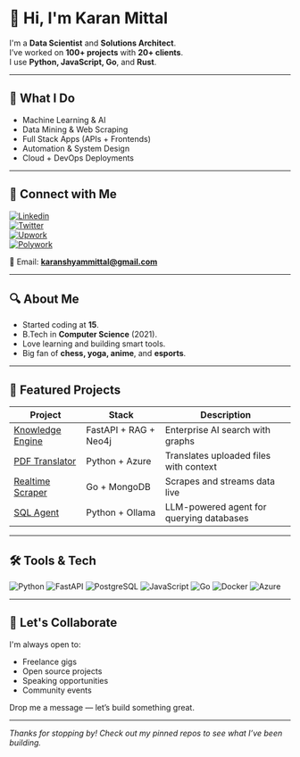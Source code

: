 # 👋 Hi, I'm Karan Mittal

I'm a **Data Scientist** and **Solutions Architect**.  
I’ve worked on **100+ projects** with **20+ clients**.  
I use **Python, JavaScript, Go**, and **Rust**.

---

## 🧠 What I Do

- Machine Learning & AI
- Data Mining & Web Scraping
- Full Stack Apps (APIs + Frontends)
- Automation & System Design
- Cloud + DevOps Deployments

---

## 🔗 Connect with Me

[![Linkedin](https://img.shields.io/badge/-karansmittal-blue?logo=linkedin)](https://www.linkedin.com/in/karansmittal/)  
[![Twitter](https://img.shields.io/badge/-@KaranSMittal-1DA1F2?logo=twitter&logoColor=white)](https://twitter.com/KaranSMittal)  
[![Upwork](https://img.shields.io/badge/-Freelance-green?logo=upwork)](https://www.upwork.com/freelancers/~0170113a7c76ce4ff7)  
[![Polywork](https://img.shields.io/badge/-karansmittal-purple?logo=polywork)](https://www.polywork.com/karansmittal)

📧 Email: **karanshyammittal@gmail.com**

---

## 🔍 About Me

- Started coding at **15**.
- B.Tech in **Computer Science** (2021).
- Love learning and building smart tools.
- Big fan of **chess, yoga, anime**, and **esports**.

---

## 💼 Featured Projects

| Project                                                                | Stack                 | Description                              |
| ---------------------------------------------------------------------- | --------------------- | ---------------------------------------- |
| [Knowledge Engine](https://github.com/Karan-S-Mittal/Knowledge-Engine) | FastAPI + RAG + Neo4j | Enterprise AI search with graphs         |
| [PDF Translator](https://github.com/Karan-S-Mittal/pdf-translator)     | Python + Azure        | Translates uploaded files with context   |
| [Realtime Scraper](https://github.com/Karan-S-Mittal/realtime-scraper) | Go + MongoDB          | Scrapes and streams data live            |
| [SQL Agent](https://github.com/Karan-S-Mittal/sql-agent)               | Python + Ollama       | LLM-powered agent for querying databases |

---

## 🛠️ Tools & Tech

![Python](https://img.shields.io/badge/Python-3776AB?logo=python&logoColor=white)
![FastAPI](https://img.shields.io/badge/FastAPI-009688?logo=fastapi&logoColor=white)
![PostgreSQL](https://img.shields.io/badge/PostgreSQL-336791?logo=postgresql&logoColor=white)
![JavaScript](https://img.shields.io/badge/JavaScript-F7DF1E?logo=javascript&logoColor=black)
![Go](https://img.shields.io/badge/Go-00ADD8?logo=go&logoColor=white)
![Docker](https://img.shields.io/badge/Docker-2496ED?logo=docker&logoColor=white)
![Azure](https://img.shields.io/badge/Azure-0078D4?logo=microsoftazure&logoColor=white)

---

## 📣 Let's Collaborate

I'm always open to:

- Freelance gigs
- Open source projects
- Speaking opportunities
- Community events

Drop me a message — let’s build something great.

---

_Thanks for stopping by! Check out my pinned repos to see what I’ve been building._

